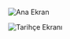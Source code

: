![Ana Ekran](https://github.com/ServetErdogan09/Calculator-App-with-History/raw/main/CalculatorApp%20%E2%80%93%20Adapter.kt%20%5BCalculatorApp.app.main%5D%2013.08.2024%2011_39_57.png)

![Tarihçe Ekranı](https://github.com/ServetErdogan09/Calculator-App-with-History/raw/main/CalculatorApp%20%E2%80%93%20Adapter.kt%20%5BCalculatorApp.app.main%5D%2013.08.2024%2011_42_34.png)
